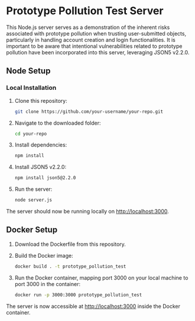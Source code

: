 # Prototype Pollution Test Server

This Node.js server serves as a demonstration of the inherent risks associated with prototype pollution when trusting user-submitted objects, particularly in handling account creation and login functionalities. It is important to be aware that intentional vulnerabilities related to prototype pollution have been incorporated into this server, leveraging JSON5 v2.2.0.

## Node Setup

### Local Installation

1. Clone this repository:
    ```bash
    git clone https://github.com/your-username/your-repo.git
    ```

2. Navigate to the downloaded folder:
    ```bash
    cd your-repo
    ```

3. Install dependencies:
    ```bash
    npm install
    ```

4. Install JSON5 v2.2.0:
    ```bash
    npm install json5@2.2.0
    ```

5. Run the server:
    ```bash
    node server.js
    ```

The server should now be running locally on [http://localhost:3000](http://localhost:3000).

## Docker Setup

1. Download the Dockerfile from this repository.

2. Build the Docker image:
    ```bash
    docker build . -t prototype_pollution_test
    ```

3. Run the Docker container, mapping port 3000 on your local machine to port 3000 in the container:
    ```bash
    docker run -p 3000:3000 prototype_pollution_test
    ```

The server is now accessible at [http://localhost:3000](http://localhost:3000) inside the Docker container.

